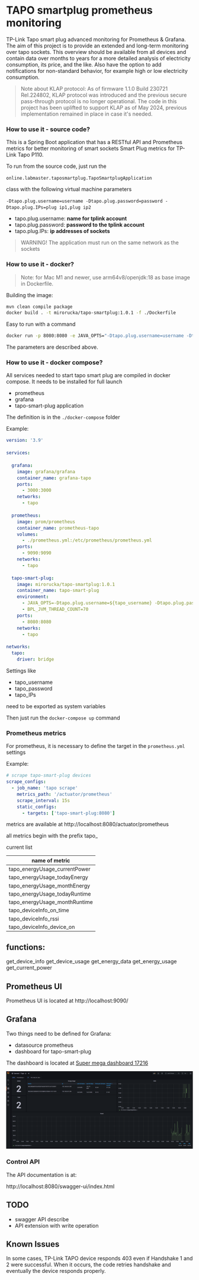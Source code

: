 # TAPO smartplug prometheus monitoring
TP-Link Tapo smart plug advanced monitoring for Prometheus &amp; Grafana. The aim of this project is to provide an extended and long-term
monitoring over tapo sockets. This overview should be available from all devices and contain data over months to years for a more detailed analysis of electricity consumption, its price, and the like. Also have the option to add notifications for non-standard behavior, for example high or low electricity consumption.

> Note about KLAP protocol: 
> As of firmware 1.1.0 Build 230721 Rel.224802, KLAP protocol was introduced and the previous 
> secure pass-through protocol is no longer operational. The code in this project has been uplifted to support KLAP as of May 2024, previous implementation remained in place in case it's needed.

### How to use it - source code?

This is a Spring Boot application that has a RESTful API and Prometheus metrics for better monitoring of smart sockets Smart Plug metrics for TP-Link Tapo P110.

To run from the source code, just run the 

```online.labmaster.taposmartplug.TapoSmartplugApplication``` 

class with the following virtual machine parameters

```-Dtapo.plug.username=username -Dtapo.plug.password=password -Dtapo.plug.IPs=plug ip1,plug ip2```

 - tapo.plug.username: **name for tplink account**
 - tapo.plug.password: **password to the tplink account**
 - tapo.plug.IPs: **ip addresses of sockets**

> WARNING! The application must run on the same network as the sockets

### How to use it - docker?

> Note: for Mac M1 and newer, use arm64v8/openjdk:18 as base image in Dockerfile.

Building the image:

```bash
mvn clean compile package
docker build . -t mirorucka/tapo-smartplug:1.0.1 -f ./Dockerfile
```

Easy to run with a command

```bash
docker run -p 8080:8080 -e JAVA_OPTS="-Dtapo.plug.username=username -Dtapo.plug.password=password -Dtapo.plug.IPs=plug ip1,plug ip2" mirorucka/tapo-smartplug:1.0.1
```

The parameters are described above.

### How to use it - docker compose?

All services needed to start tapo smart plug are compiled in docker compose. It needs to be installed for full launch

 - prometheus
 - grafana
 - tapo-smart-plug application

The definition is in the ```./docker-compose``` folder

Example:

```yaml
version: '3.9'

services:

  grafana:
    image: grafana/grafana
    container_name: grafana-tapo
    ports:
      - 3000:3000
    networks:
      - tapo

  prometheus:
    image: prom/prometheus
    container_name: prometheus-tapo
    volumes:
      - ./prometheus.yml:/etc/prometheus/prometheus.yml
    ports:
      - 9090:9090
    networks:
      - tapo

  tapo-smart-plug:
    image: mirorucka/tapo-smartplug:1.0.1
    container_name: tapo-smart-plug
    environment:
      - JAVA_OPTS=-Dtapo.plug.username=${tapo_username} -Dtapo.plug.password=${tapo_password} -Dtapo.plug.IPs=${tapo_IPs}
      - BPL_JVM_THREAD_COUNT=70
    ports:
      - 8080:8080
    networks:
      - tapo

networks:
  tapo:
    driver: bridge
```
Settings like

 - tapo_username
 - tapo_password
 - tapo_IPs

need to be exported as system variables

Then just run the ```docker-compose up``` command

### Prometheus metrics

For prometheus, it is necessary to define the target in the ```prometheus.yml``` settings

Example:

```yaml
# scrape tapo-smart-plug devices
scrape_configs:
  - job_name: 'tapo scrape'
    metrics_path: '/actuator/prometheus'
    scrape_interval: 15s
    static_configs:
      - targets: ['tapo-smart-plug:8080']
```

metrics are available at http://localhost:8080/actuator/prometheus

all metrics begin with the prefix tapo_

current list

| name of metric                |
|-------------------------------|
| tapo_energyUsage_currentPower |
| tapo_energyUsage_todayEnergy  |
| tapo_energyUsage_monthEnergy  |
| tapo_energyUsage_todayRuntime |
| tapo_energyUsage_monthRuntime |
| tapo_deviceInfo_on_time       |
| tapo_deviceInfo_rssi          |
| tapo_deviceInfo_device_on     |


## functions:
get_device_info
get_device_usage
get_energy_data
get_energy_usage
get_current_power

## Prometheus UI

Prometheus UI is located at http://localhost:9090/

## Grafana

Two things need to be defined for Grafana:

 - datasource prometheus
 - dashboard for tapo-smart-plug

The dashboard is located at [Super mega dashboard 17216](https://grafana.com/grafana/dashboards/17216-tapo/)

![grafana dashboard example](dashboard.png)

### Control API


The API documentation is at:

http://localhost:8080/swagger-ui/index.html


## TODO
- swagger API describe
- API extension with write operation

## Known Issues

In some cases, TP-Link TAPO device responds 403 even if Handshake 1 and 2 were successful.
When it occurs, the code retries handshake and eventually the device responds properly.